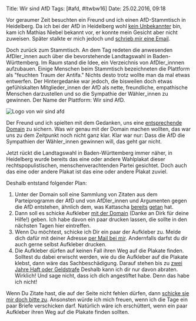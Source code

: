 Title: Wir sind AfD
Tags: [#afd, #ltwbw16]
Date: 25.02.2016, 09:18

Vor geraumer Zeit besuchten ein Freund und ich einen AfD-Stammtisch in Heidelberg. Da ich bei der AfD in Heidelberg wohl [kein Unbekannter](https://bullenscheisse.de/2015/afd-oder-analsex-fuer-dummies/) bin, kam ich Mathias Niebel bekannt vor, er konnte mein Gesicht aber nicht zuweisen. Später stalkte er mich jedoch und [schrieb mir eine Email](https://twitter.com/zeitschlag/status/665080415682764800).

Doch zurück zum Stammtisch. An dem Tag redeten die anwesenden AfDler_innen auch über die bevorstehende Landtagswahl in Baden-Württemberg. Im Raum stand die Idee, ein Verzeichnis von AfDler_innnen aufzubauen. Einige Menschen beim Stammtisch bezeichneten die Plattform als "feuchten Traum der Antifa." Nichts desto trotz wollte man da mal etwas entwerfen. Der Hintergedanke war jedoch, die bisweilen doch etwas gefühlskalten Mitglieder_innen der AfD als nette, freundliche, empathische Menschen darzustellen und so die Sympathie der Wähler_innen zu gewinnen. Der Name der Plattform: Wir sind AfD.

![Logo von wir sind afd](/img/wirsindafd.png)

Der Freund und ich spielten mit dem Gedanken, uns eine [entsprechende Domain](http://wir-sind-afd.de) zu sichern. Was wir genau mit der Domain machen wollten, das war uns zu dem Zeitpunkt noch nicht ganz klar. Klar war nur: Dass die AfD die Sympathien der Wähler_innen gewinnen will, das geht gar nicht.

Jetzt rückt die Landtagswahl in Baden-Württemberg immer näher, in Heidelberg wurde bereits das eine oder andere Wahlplakat dieser rechtspopulistischen, menschenverachtenden Partei gesichtet. Doch auch das eine oder andere Plakat ist das eine oder andere Plakat zuviel.

Deshalb entstand folgender Plan:

1. Unter der Domain soll eine Sammlung von Zitaten aus dem Parteiprogramm der AfD und von AfDler_innen und Argumenten gegen die AfD entstehen, ähnlich dem, was Kattascha [bereits](http://kattascha.de/?p=2002) [getan](http://kattascha.de/?p=1923) hat.
2. Dann soll es schicke Aufkleber [mit der Domain](http://wir-sind-afd.de) (Danke an Dirk für deine Hilfe!) geben. Ich habe davon ein paar drucken lassen, die sollte in den nächsten Tagen hier eintreffen.
3. Wenn Du möchtest, schicke ich Dir ein paar der Aufkleber zu. Melde dich dafür mit deiner Adresse [per Mail bei mir](https://encrypt.to/0xFD84809B). Andernfalls darfst du dir auch gerne selbst Aufkleber drucken.
4. Die Aufkleber dürfen auf keinen Fall ihren Weg auf die Plakate finden. Solltest du dabei erwischt werden, wie du die Aufkleber auf die Plakate klebst, dann wäre das Sachbeschädigung. Darauf stehen bis zu [zwei Jahre Haft oder Geldstrafe](http://dejure.org/gesetze/StGB/303.html) Deshalb kann ich dir nur davon abraten. Wirklich! Und sage nicht, dass ich dich angestiftet habe. Denn das habe ich nicht!

Wenn Du Zitate hast, die auf der Seite nicht fehlen dürfen, dann [schicke sie mir doch bitte zu](https://encrypt.to/0xFD84809B). Ansonsten würde ich mich freuen, wenn ich die Tage ein paar Briefe verschicken darf. Natürlich wäre ich erschüttert, wenn ein paar Aufkleber ihren Weg auf die Plakate finden sollten.